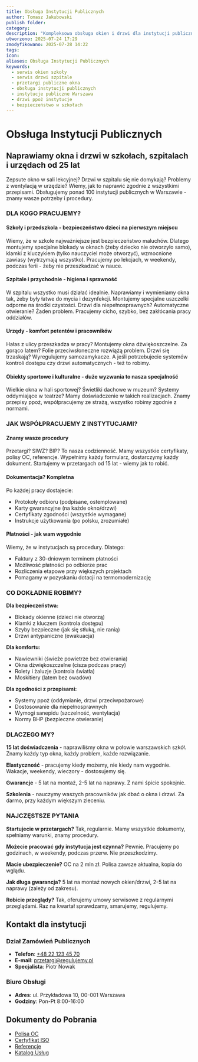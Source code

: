 ```yaml
---
title: Obsługa Instytucji Publicznych
author: Tomasz Jakubowski
publish folder:
category:
description: "Kompleksowa obsługa okien i drzwi dla instytucji publicznych: szkół, przedszkoli, szpitali, urzędów, obiektów sportowych i kulturalnych. Zgodność z wymogami prawnymi, przetargi publiczne, certyfikaty."
utworzono: 2025-07-24 17:29
zmodyfikowano: 2025-07-28 14:22
tags:
icon:
aliases: Obsługa Instytucji Publicznych
keywords:
  - serwis okien szkoły
  - serwis drzwi szpitale
  - przetargi publiczne okna
  - obsługa instytucji publicznych
  - instytucje publiczne Warszawa
  - drzwi ppoż instytucje
  - bezpieczeństwo w szkołach
---
```

# Obsługa Instytucji Publicznych

## Naprawiamy okna i drzwi w szkołach, szpitalach i urzędach od 25 lat

Zepsute okno w sali lekcyjnej? Drzwi w szpitalu się nie domykają? Problemy z wentylacją w urzędzie? Wiemy, jak to naprawić zgodnie z wszystkimi przepisami. Obsługujemy ponad 100 instytucji publicznych w Warszawie - znamy wasze potrzeby i procedury.

### DLA KOGO PRACUJEMY?

#### Szkoły i przedszkola - bezpieczeństwo dzieci na pierwszym miejscu

Wiemy, że w szkole najważniejsze jest bezpieczeństwo maluchów. Dlatego montujemy specjalne blokady w oknach (żeby dziecko nie otworzyło samo), klamki z kluczykiem (tylko nauczyciel może otworzyć), wzmocnione zawiasy (wytrzymają wszystko). Pracujemy po lekcjach, w weekendy, podczas ferii - żeby nie przeszkadzać w nauce.

#### Szpitale i przychodnie - higiena i sprawność

W szpitalu wszystko musi działać idealnie. Naprawiamy i wymieniamy okna tak, żeby były łatwe do mycia i dezynfekcji. Montujemy specjalne uszczelki odporne na środki czystości. Drzwi dla niepełnosprawnych? Automatyczne otwieranie? Żaden problem. Pracujemy cicho, szybko, bez zakłócania pracy oddziałów.

#### Urzędy - komfort petentów i pracowników

Hałas z ulicy przeszkadza w pracy? Montujemy okna dźwiękoszczelne. Za gorąco latem? Folie przeciwsłoneczne rozwiążą problem. Drzwi się trzaskają? Wyregulujemy samozamykacze. A jeśli potrzebujecie systemów kontroli dostępu czy drzwi automatycznych - też to robimy.

#### Obiekty sportowe i kulturalne - duże wyzwania to nasza specjalność

Wielkie okna w hali sportowej? Świetliki dachowe w muzeum? Systemy oddymiające w teatrze? Mamy doświadczenie w takich realizacjach. Znamy przepisy ppoż, współpracujemy ze strażą, wszystko robimy zgodnie z normami.

### JAK WSPÓŁPRACUJEMY Z INSTYTUCJAMI?

#### Znamy wasze procedury

Przetargi? SIWZ? BIP? To nasza codzienność. Mamy wszystkie certyfikaty, polisy OC, referencje. Wypełnimy każdy formularz, dostarczymy każdy dokument. Startujemy w przetargach od 15 lat - wiemy jak to robić.

#### Dokumentacja? Kompletna

Po każdej pracy dostajecie:
- Protokoły odbioru (podpisane, ostemplowane)
- Karty gwarancyjne (na każde okno/drzwi)
- Certyfikaty zgodności (wszystkie wymagane)
- Instrukcje użytkowania (po polsku, zrozumiałe)

#### Płatności - jak wam wygodnie

Wiemy, że w instytucjach są procedury. Dlatego:
- Faktury z 30-dniowym terminem płatności
- Możliwość płatności po odbiorze prac
- Rozliczenia etapowe przy większych projektach
- Pomagamy w pozyskaniu dotacji na termomodernizację

### CO DOKŁADNIE ROBIMY?

**Dla bezpieczeństwa:**
- Blokady okienne (dzieci nie otworzą)
- Klamki z kluczem (kontrola dostępu)
- Szyby bezpieczne (jak się stłuką, nie ranią)
- Drzwi antypaniczne (ewakuacja)

**Dla komfortu:**
- Nawiewniki (świeże powietrze bez otwierania)
- Okna dźwiękoszczelne (cisza podczas pracy)
- Rolety i żaluzje (kontrola światła)
- Moskitiery (latem bez owadów)

**Dla zgodności z przepisami:**
- Systemy ppoż (oddymianie, drzwi przeciwpożarowe)
- Dostosowanie dla niepełnosprawnych
- Wymogi sanepidu (szczelność, wentylacja)
- Normy BHP (bezpieczne otwieranie)

### DLACZEGO MY?

**15 lat doświadczenia** - naprawiliśmy okna w połowie warszawskich szkół. Znamy każdy typ okna, każdy problem, każde rozwiązanie.

**Elastyczność** - pracujemy kiedy możemy, nie kiedy nam wygodnie. Wakacje, weekendy, wieczory - dostosujemy się.

**Gwarancje** - 5 lat na montaż, 2-5 lat na naprawy. Z nami śpicie spokojnie.

**Szkolenia** - nauczymy waszych pracowników jak dbać o okna i drzwi. Za darmo, przy każdym większym zleceniu.

### NAJCZĘSTSZE PYTANIA

**Startujecie w przetargach?**
Tak, regularnie. Mamy wszystkie dokumenty, spełniamy warunki, znamy procedury.

**Możecie pracować gdy instytucja jest czynna?**
Pewnie. Pracujemy po godzinach, w weekendy, podczas przerw. Nie przeszkodzimy.

**Macie ubezpieczenie?**
OC na 2 mln zł. Polisa zawsze aktualna, kopia do wglądu.

**Jak długa gwarancja?**
5 lat na montaż nowych okien/drzwi, 2-5 lat na naprawy (zależy od zakresu).

**Robicie przeglądy?**
Tak, oferujemy umowy serwisowe z regularnymi przeglądami. Raz na kwartał sprawdzamy, smarujemy, regulujemy.

## Kontakt dla instytucji

### Dział Zamówień Publicznych

- **Telefon**: [+48 22 123 45 70](tel:+48221234570)
- **E-mail**: [przetargi@regulujemy.pl](mailto:przetargi@regulujemy.pl)
- **Specjalista**: Piotr Nowak

### Biuro Obsługi

- **Adres**: ul. Przykładowa 10, 00-001 Warszawa
- **Godziny**: Pon-Pt 8:00-16:00

## Dokumenty do Pobrania

- [Polisa OC](../dokumenty/polisa-oc.pdf)
- [Certyfikat ISO](../dokumenty/certyfikat-iso.pdf)
- [Referencje](../dokumenty/referencje.pdf)
- [Katalog Usług](../dokumenty/katalog-uslug.pdf)